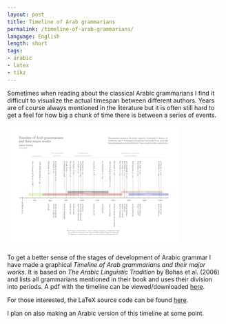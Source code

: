 ```yaml
---
layout: post
title: Timeline of Arab grammarians
permalink: /timeline-of-arab-grammarians/
language: English
length: short
tags:
- arabic
- latex
- tikz
---
```



Sometimes when reading about the classical Arabic grammarians I find it difficult to visualize the actual timespan between different authors. Years are of course always mentioned in the literature but it is often still hard to get a feel for how big a chunk of time there is between a series of events. 

[![thumbnail](/images/alt-timeline.thumbnail.png)](/images/alt-timeline.pdf)

To get a better sense of the stages of development of Arabic grammar I have made a graphical *Timeline of Arab grammarians and their major works*. It is based on *The Arabic Linguistic Tradition* by Bohas et al. (2006) and lists all grammarians mentioned in their book and uses their division into periods. A pdf with the timeline can be viewed/downloaded [here](/images/alt-timeline.pdf).

For those interested, the LaTeX source code can be found [here](https://github.com/andreasmhallberg/alt-timeline/blob/master/alt-timeline.tex). 

I plan on also making an Arabic version of this timeline at some point.
